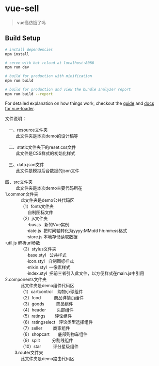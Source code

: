 # vue-sell

> vue高仿饿了吗

## Build Setup

``` bash
# install dependencies
npm install

# serve with hot reload at localhost:8080
npm run dev

# build for production with minification
npm run build

# build for production and view the bundle analyzer report
npm run build --report
```

For detailed explanation on how things work, checkout the [guide](http://vuejs-templates.github.io/webpack/) and [docs for vue-loader](http://vuejs.github.io/vue-loader).


文件说明：<br><br>
    一、resource文件夹<br>
          此文件夹是本次demo的设计稿等<br>
          <br>
    二、static文件夹下的reset.css文件<br>
          此文件是CSS样式的初始化样式<br>
          <br>
    三、data.json文件<br>
          此文件是模拟后台数据的json文件<br>
          <br>
    四、src文件夹<br>
          此文件夹是本次demo主要代码所在<br>
          1.common文件夹<br>
              此文件夹是demo公共代码区<br>
              （1）fonts文件夹<br>
                    自制图标文件<br>
              （2）js文件夹<br>
                    ·bus.js      新的Vue实例<br>
                    ·date.js     把时间轴转化为yyyy:MM:dd hh:mm:ss格式<br>
                    ·store.js    本地存储读取数据<br>
                    ·util.js     解析url参数<br>
              （3）stylus文件夹<br>
                    ·base.styl   公共样式<br>
                    ·icon.styl   自制图标样式<br>
                    ·mlxin.styl  一像素样式<br>
                    ·index.styl  把前三者引入此文件，以方便样式在main.js中引用<br>
          2.components文件夹<br>
              此文件夹是demo组件代码区<br>
              （1）cartcontrol    购物小球组件<br>
              （2）food           商品详情页组件<br>
              （3）goods          商品组件<br>
              （4）header         头部组件<br>
              （5）ratings        评论组件<br>
              （6）ratingselect   评论类型选择组件<br>
              （7）seller         商家组件<br>
              （8）shopcart       底部购物车组件<br>
              （9）split          分割线组件<br>
              （10）star          评分星级组件<br>
          3.router文件夹<br>
              此文件夹是demo路由代码区<br>
